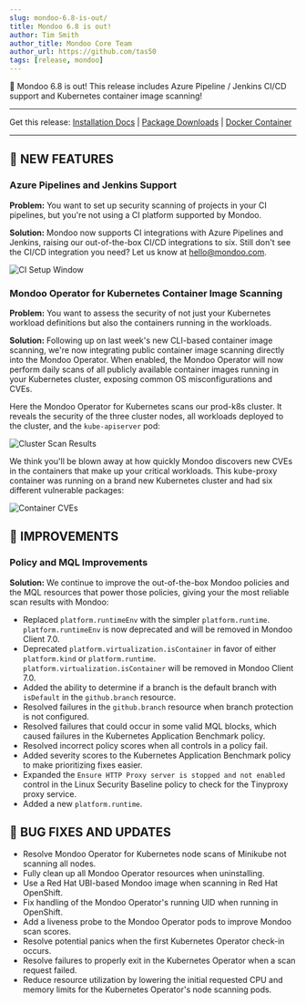 ```yaml
---
slug: mondoo-6.8-is-out/
title: Mondoo 6.8 is out!
author: Tim Smith
author_title: Mondoo Core Team
author_url: https://github.com/tas50
tags: [release, mondoo]
---
```


🥳 Mondoo 6.8 is out! This release includes Azure Pipeline / Jenkins CI/CD support and Kubernetes container image scanning!

---

Get this release: [Installation Docs](/cnspec/) | [Package Downloads](https://releases.mondoo.com/mondoo/) | [Docker Container](https://hub.docker.com/r/mondoo/client)

---

## 🎉 NEW FEATURES

### Azure Pipelines and Jenkins Support

**Problem:** You want to set up security scanning of projects in your CI pipelines, but you're not using a CI platform supported by Mondoo.

**Solution:** Mondoo now supports CI integrations with Azure Pipelines and Jenkins, raising our out-of-the-box CI/CD integrations to six. Still don't see the CI/CD integration you need? Let us know at hello@mondoo.com.

![CI Setup Window](/img/releases/2022-07-26-mondoo-6.8-is-out/ci_setup_window.png)

### Mondoo Operator for Kubernetes Container Image Scanning

**Problem:** You want to assess the security of not just your Kubernetes workload definitions but also the containers running in the workloads.

**Solution:** Following up on last week's new CLI-based container image scanning, we're now integrating public container image scanning directly into the Mondoo Operator. When enabled, the Mondoo Operator will now perform daily scans of all publicly available container images running in your Kubernetes cluster, exposing common OS misconfigurations and CVEs.

Here the Mondoo Operator for Kubernetes scans our prod-k8s cluster. It reveals the security of the three cluster nodes, all workloads deployed to the cluster, and the `kube-apiserver` pod:

![Cluster Scan Results](/img/releases/2022-07-26-mondoo-6.8-is-out/cluster_scan_results.png)

We think you'll be blown away at how quickly Mondoo discovers new CVEs in the containers that make up your critical workloads. This kube-proxy container was running on a brand new Kubernetes cluster and had six different vulnerable packages:

![Container CVEs](/img/releases/2022-07-26-mondoo-6.8-is-out/container_cves.png)

## 🧹 IMPROVEMENTS

### Policy and MQL Improvements

**Solution:** We continue to improve the out-of-the-box Mondoo policies and the MQL resources that power those policies, giving your the most reliable scan results with Mondoo:

- Replaced `platform.runtimeEnv` with the simpler `platform.runtime`. `platform.runtimeEnv` is now deprecated and will be removed in Mondoo Client 7.0.
- Deprecated `platform.virtualization.isContainer` in favor of either `platform.kind` or `platform.runtime`. `platform.virtualization.isContainer` will be removed in Mondoo Client 7.0.
- Added the ability to determine if a branch is the default branch with `isDefault` in the `github.branch` resource.
- Resolved failures in the `github.branch` resource when branch protection is not configured.
- Resolved failures that could occur in some valid MQL blocks, which caused failures in the Kubernetes Application Benchmark policy.
- Resolved incorrect policy scores when all controls in a policy fail.
- Added severity scores to the Kubernetes Application Benchmark policy to make prioritizing fixes easier.
- Expanded the `Ensure HTTP Proxy server is stopped and not enabled` control in the Linux Security Baseline policy to check for the Tinyproxy proxy service.
- Added a new `platform.runtime`.

## 🐛 BUG FIXES AND UPDATES

- Resolve Mondoo Operator for Kubernetes node scans of Minikube not scanning all nodes.
- Fully clean up all Mondoo Operator resources when uninstalling.
- Use a Red Hat UBI-based Mondoo image when scanning in Red Hat OpenShift.
- Fix handling of the Mondoo Operator's running UID when running in OpenShift.
- Add a liveness probe to the Mondoo Operator pods to improve Mondoo scan scores.
- Resolve potential panics when the first Kubernetes Operator check-in occurs.
- Resolve failures to properly exit in the Kubernetes Operator when a scan request failed.
- Reduce resource utilization by lowering the initial requested CPU and memory limits for the Kubernetes Operator's node scanning pods.
